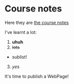 # Course notes

Here they are [the course notes](https://srse-git-github-zero2hero.netlify.app/00-intro-to-version-control/)

I've learnt a lot:
1. **uhuh**
2. ~~lots~~
- sublist!
3. _yes_

It's time to publish a WebPage!